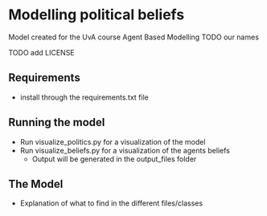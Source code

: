 # Modelling political beliefs
Model created for the UvA course Agent Based Modelling
TODO our names

TODO add LICENSE

## Requirements
- install through the requirements.txt file

## Running the model
- Run visualize_politics.py for a visualization of the model
- Run visualize_beliefs.py for a visualization of the agents beliefs
    - Output will be generated in the output_files folder

## The Model
- Explanation of what to find in the different files/classes